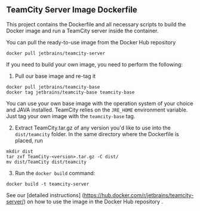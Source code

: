 ## TeamCity Server Image Dockerfile

This project contains the Dockerfile and all necessary scripts to build the Docker image and run a TeamCity server inside the container.

You can pull the ready-to-use image from the Docker Hub repository
                                     
`docker pull jetbrains/teamcity-server`

If you need to build your own image, you need to perform the following:

1) Pull our base image and re-tag it 
```
docker pull jetbrains/teamcity-base
docker tag jetbrains/teamcity-base teamcity-base
```
You can use your own base image with the operation system of your choice and JAVA installed. TeamCity relies on the `JRE_HOME` environment variable. Just tag your own image with the `teamcity-base` tag.

2) Extract TeamCity.tar.gz of any version you'd like to use into  the `dist/teamcity` folder. In the same directory where the Dockerfile is placed, run
```
mkdir dist
tar zxf TeamCity-<version>.tar.gz -C dist/
mv dist/TeamCity dist/teamcity
```
3) Run the `docker build` command:
```
docker build -t teamcity-server
```

See our [detailed instructions] (https://hub.docker.com/r/jetbrains/teamcity-server/) on how to use the image in the Docker Hub repository .
